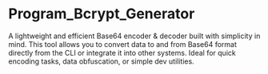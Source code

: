 # Program_Bcrypt_Generator
A lightweight and efficient Base64 encoder &amp; decoder built with simplicity in mind. This tool allows you to convert data to and from Base64 format directly from the CLI or integrate it into other systems. Ideal for quick encoding tasks, data obfuscation, or simple dev utilities.

